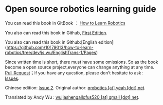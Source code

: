 # Open source robotics learning guide

You can read this book in GitBook ： [How to Learn Robotics](https://qiu6401.gitbook.io/how-to-learn-robotics)

You also can read this book in Github, [First Edition](https://github.com/qqfly/how-to-learn-robotics/tree/backup/all-in-one).


You also can read this book in Github:[English edition] (https://github.com/10179013/how-to-learn-robotics/tree/dev/js.wu/EnglishTrans-1/Pages)

Since written time is short, there must have some omissions. So as the book become a open source project,everyone can change anything at any time. [Pull Request](https://github.com/qqfly/how-to-learn-robotics/pulls)；If you have any question, please don't hesitate to ask : [Issues](https://github.com/qqfly/how-to-learn-robotics/issues).

Chinese edition: [Issue 2](https://github.com/qqfly/how-to-learn-robotics).
Original author: [qrobotics [at] yeah [dot] net](mailto:qrobotics@yeah.net).

Translated by Andy Wu : [wujiashengallofus520 [at] gmail [dot] net](mailto:wujiashengallofus520@gmail.com).
